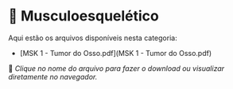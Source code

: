 # 📂 Musculoesquelético

Aqui estão os arquivos disponíveis nesta categoria:

- [MSK 1 - Tumor do Osso.pdf](MSK 1 - Tumor do Osso.pdf)

📌 *Clique no nome do arquivo para fazer o download ou visualizar diretamente no navegador.*
